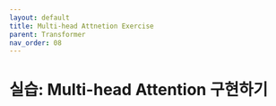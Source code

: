 ```yaml
---
layout: default
title: Multi-head Attnetion Exercise
parent: Transformer
nav_order: 08
---
```


# 실습: Multi-head Attention 구현하기

